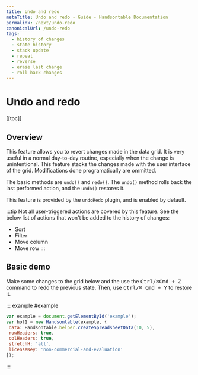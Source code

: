 ```yaml
---
title: Undo and redo
metaTitle: Undo and redo - Guide - Handsontable Documentation
permalink: /next/undo-redo
canonicalUrl: /undo-redo
tags:
  - history of changes
  - state history
  - stack update
  - repeat
  - reverse
  - erase last change
  - roll back changes
---
```


# Undo and redo

[[toc]]

## Overview

This feature allows you to revert changes made in the data grid. It is very useful in a normal day-to-day routine, especially when the change is unintentional. This feature stacks the changes made with the user interface of the grid. Modifications done programatically are ommitted.

The basic methods are `undo()` and `redo()`. The `undo()` method rolls back the last performed action, and the `undo()` restores it.

This feature is provided by the `undoRedo` plugin, and is enabled by default.

:::tip
Not all user-triggered actions are covered by this feature. See the below list of actions that won't be added to the history of changes:

- Sort
- Filter
- Move column
- Move row
:::

## Basic demo

Make some changes to the grid below and the use the <kbd>Ctrl/⌘Cmd + Z</kbd> command to redo the previous state. Then, use <kbd>Ctrl/⌘ Cmd + Y</kbd> to restore it.

::: example #example
```javascript
var example = document.getElementById('example');
var hot1 = new Handsontable(example, {
 data: Handsontable.helper.createSpreadsheetData(10, 5),
 rowHeaders: true,
 colHeaders: true,
 stretchH: 'all',
 licenseKey: 'non-commercial-and-evaluation'
});
```
:::
